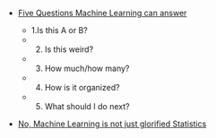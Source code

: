 - [Five Questions Machine Learning can answer](https://brohrer.github.io/five_questions_data_science_answers.html)
  - 1.Is this A or B?
  - 2. Is this weird?
  - 3. How much/how many?
  - 4. How is it organized?
  - 5. What should I do next?

- [No, Machine Learning is not just glorified Statistics](https://towardsdatascience.com/no-machine-learning-is-not-just-glorified-statistics-26d3952234e3?source=emailShare-17a8687279ce-1547271903&_branch_match_id=613367988687238058)
